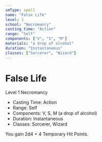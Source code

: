 ```yaml
---
smType: spell
name: "False Life"
level: 1
school: "Necromancy"
casting_time: "Action"
range: "Self"
components: ["V", "S", "M"]
materials: "a drop of alcohol"
duration: "Instantaneous"
classes: ["Sorcerer", "Wizard"]
---
```


# False Life
Level 1 Necromancy

- Casting Time: Action
- Range: Self
- Components: V, S, M (a drop of alcohol)
- Duration: Instantaneous
- Classes: Sorcerer, Wizard

You gain 2d4 + 4 Temporary Hit Points.
